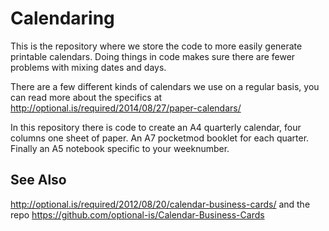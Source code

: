 # Calendaring

This is the repository where we store the code to more easily generate printable calendars. Doing things in code makes sure there are fewer problems with mixing dates and days.

There are a few different kinds of calendars we use on a regular basis, you can read more about the specifics at http://optional.is/required/2014/08/27/paper-calendars/

In this repository there is code to create an A4 quarterly calendar, four columns one sheet of paper. An A7 pocketmod booklet for each quarter. Finally an A5 notebook specific to your weeknumber.

## See Also
http://optional.is/required/2012/08/20/calendar-business-cards/
and the repo
https://github.com/optional-is/Calendar-Business-Cards
